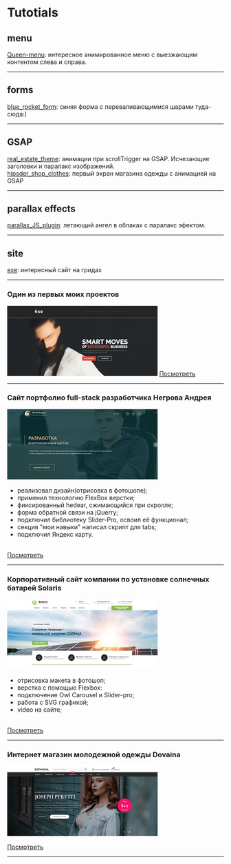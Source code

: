 
# Tutotials

## menu 

[Queen-menu](https://KostasNegrov.github.io/queen-menu "Описание"): интересное анимированное меню с выезжающим контентом слева и справа. 
    
---
## forms

[blue_rocket_form](https://KostasNegrov.github.io/blue_rocket_form "Описание"): синяя форма с переваливающимися шарами туда-сюда:) 
    
---
## GSAP

[real_estate_theme](https://KostasNegrov.github.io/real_estate_theme "Описание"): анимации при scrollTrigger на GSAP. Исчезающие заголовки и паралакс изображений.<br>
[hipsder_shop_clothes](https://KostasNegrov.github.io/hipsder_shop_clothes "Описание"): первый экран магазина одежды с анимацией на GSAP 
    
---

## parallax effects

[parallax_JS_plugin](https://KostasNegrov.github.io/parallax_JS_plugin "Описание"): летающий ангел в облаках с паралакс эфектом. 
    
---
## site

[exe](https://KostasNegrov.github.io/exe/build "Описание"): интересный сайт на гридах<br>
    
---
### Один из первых моих проектов

![mountains](exe/img/exe-github.png "privew")
[Посмотреть](https://kostasnegrov.github.io/exe/build "Описание")

---

### Сайт портфолио full-stack разработчика Негрова Андрея

![mountains](resumeNA/images/photo_github.png "privew")    
* реализовал дизайн(отрисовка в фотошопе);
* применил технологию FlexBox верстки;
* фиксированный hedear, сжимающийся при скролле;
* форма обратной связи на jQuerry;
* подключил библиотеку Slider-Pro, освоил её функционал;
* секция "мои навыки" написал скрипт для tabs;
* подключил Яндекс карту.<br><br>

[Посмотреть](https://kostasnegrov.github.io/resumeNA/ "Описание")

---

### Корпоративный сайт компании по установке солнечных батарей Solaris

![mountains](solaris/build/images/screen.png "privew")
* отрисовка макета в фотошоп;
* верстка с помощью Flexbox:
* подключение Owl Carousel и Slider-pro;
* работа с SVG графикой;
* video на сайте; <br><br>

[Посмотреть](https://kostasnegrov.github.io/solaris/build "Описание")

---

### Интернет магазин молодежной одежды Dovaina

![mountains](dovaina/build/images/divaina-github.png "privew")                     


[Посмотреть](https://kostasnegrov.github.io/dovaina/build "Описание")

---


